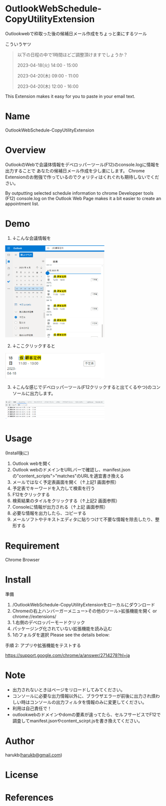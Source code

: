 # OutlookWebSchedule-CopyUtilityExtension
Outlookwebで枠取った後の候補日メール作成をちょっと楽にするツール

こういうヤツ
> 以下の日程の中で1時間ほどご調整頂けますでしょうか？
> 
> 2023-04-18(火) 14:00 - 15:00
> 
> 2023-04-20(木) 09:00 - 11:00
> 
> 2023-04-20(木) 12:00 - 16:00

This Extension makes it easy for you to paste in your email text.

# Name
OutlookWebSchedule-CopyUtilityExtension

# Overview
OutlookのWebで会議体情報をデベロッパーツール(F12)のconsole.logに情報を出力することで
あなたの候補日メール作成を少し楽にします。
Chrome Extensionのお勉強で作っているのでクォリティはくれぐれも期待しないでください。

By outputting selected schedule information to chrome Developper tools (F12) console.log on the Outlook Web Page 
makes it a bit easier to create an appointment list.

# Demo

1. ↓こんな会議情報を

<img src="https://github.com/harukb/OutlookWebSchedule-CopyUtilityExtension/blob/master/images/image1.png" width="320">

2. ↓ここクリックすると

<img src="https://github.com/harukb/OutlookWebSchedule-CopyUtilityExtension/blob/master/images/image3.png" width="320">

3. ↓こんな感じでデベロッパーツール(F12クリックすると出てくるやつ)のコンソールに出力します。

<img src="https://github.com/harukb/OutlookWebSchedule-CopyUtilityExtension/blob/master/images/image2.png" width="320">

# Usage
(Install後に)

1. Outlook webを開く
2. Outlook webのドメインをURLバーで確認し、manifest.jsonの"content_scripts">"matches"のURLを適宜書き換える
3. メールではなく予定表画面を開く（↑上記1 画面参照）
4. 予定表でキーワードを入力して検索を行う
5. F12をクリックする
6. 検索結果のタイルをクリックする（↑上記2 画面参照）
7. Consoleに情報が出力される（↑上記 画面参照）
8. 必要な情報を出力したら、コピーする
9. メールソフトやテキストエディタに貼りつけて不要な情報を除去したり、整形する


# Requirement
Chrome Browser
# Install

準備
1. /OutlookWebSchedule-CopyUtilityExtensionをローカルにダウンロード
1. Chromeの右上ハンバーガーメニュー>その他のツール>拡張機能を開く or chrome://extensions/
1. 1.右側のデベロッパーモードクリック
1. パッケージング化されていない拡張機能を読み込む
1. 1のフォルダを選択
Please see the details below:

手順 2: アプリや拡張機能をテストする

https://support.google.com/chrome/a/answer/2714278?hl=ja

# Note
+ 出力されないときはページをリロードしてみてください。
+ コンソールに必要な出力情報以外に、ブラウザエラーが前後に出力され煩わしい時はコンソールの出力フィルタを情報のみに変更してください。
+ 利用は自己責任で！
+ outlookwebのドメインやdomの要素が違ってたら、セルフサービスでF12で調査してmanifest.jsonやcontent_scirpt.jsを書き換えてください。
# Author
harukb(harukb@gmail.com)
# License
# References
